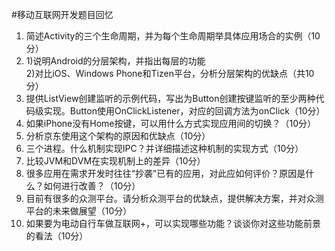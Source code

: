 #移动互联网开发题目回忆
1. 简述Activity的三个生命周期，并为每个生命周期举具体应用场合的实例（10分）
2. 1)说明Android的分层架构，并指出每层的功能  
	2)对比iOS、Windows Phone和Tizen平台，分析分层架构的优缺点（共10分）
3. 提供ListView创建监听的示例代码，写出为Button创建按键监听的至少两种代码级实现。Button使用OnClickListener，对应的回调方法为onClick（10分）
4. 如果iPhone没有Home按键，可以用什么方式实现应用间的切换？（10分）
5. 分析京东使用这个架构的原因和优缺点（10分）
6. 三个进程。什么机制实现IPC？并详细描述这种机制的实现方式（10分）
7. 比较JVM和DVM在实现机制上的差异（10分）
8. 很多应用在需求开发时往往“抄袭”已有的应用，对此应如何评价？原因是什么？如何进行改善？（10分）
9. 目前有很多的众测平台。请分析众测平台的优缺点，提供解决方案，并对众测平台的未来做展望（10分）
10. 如果要为电动自行车做互联网+，可以实现哪些功能？谈谈你对这些功能前景的看法（10分）